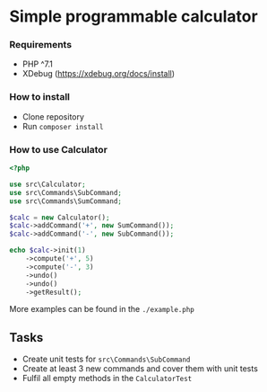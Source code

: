 # Simple programmable calculator

### Requirements

* PHP ^7.1
* XDebug (https://xdebug.org/docs/install)

### How to install

* Clone repository
* Run `composer install`

### How to use Calculator

```php
<?php

use src\Calculator;
use src\Commands\SubCommand;
use src\Commands\SumCommand;

$calc = new Calculator();
$calc->addCommand('+', new SumCommand());
$calc->addCommand('-', new SubCommand());

echo $calc->init(1)
    ->compute('+', 5)
    ->compute('-', 3)
    ->undo()
    ->undo()
    ->getResult();
```

More examples can be found in the `./example.php`

## Tasks

* Create unit tests for `src\Commands\SubCommand`
* Create at least 3 new commands and cover them with unit tests
* Fulfil all empty methods in the `CalculatorTest`
